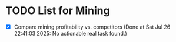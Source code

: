 # TODO List for Mining

- [x] Compare mining profitability vs. competitors  (Done at Sat Jul 26 22:41:03 2025: No actionable real task found.)